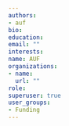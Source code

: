 ```yaml
---
authors:
- auf
bio: 
education:
email: ""
interests:
name: AUF
organizations:
- name:
  url: ""
role: 
superuser: true
user_groups:
- Funding
---
```





  
